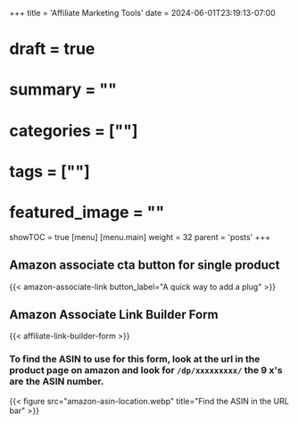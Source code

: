 +++
title = 'Affiliate Marketing Tools'
date = 2024-06-01T23:19:13-07:00
# draft = true
# summary = ""
# categories = [""]
# tags = [""]
# featured_image = ""
showTOC = true
[menu]
 [menu.main]
  weight = 32
  parent = 'posts'
+++

## Amazon associate cta button for single product

{{< amazon-associate-link button_label="A quick way to add a plug" >}}

<!--more-->

## Amazon Associate Link Builder Form

{{< affiliate-link-builder-form >}}

### To find the ASIN to use for this form, look at the url in the product page on amazon and look for `/dp/xxxxxxxxx/` the 9 x's are the ASIN number.

{{< figure src="amazon-asin-location.webp" title="Find the ASIN in the URL bar" >}}